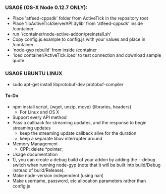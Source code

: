 ### USAGE (OS-X Node 0.12.7 ONLY):
- Place 'atfeed-cppsdk' folder from ActiveTick in the repository root
- Place 'libActiveTickServerAPI.dylib' from 'atfeed-cppsdk' inside /container
- run '/container/node-active-addon/preinstall.sh'
- Copy config.js.example to config.js with your values and place in /container
- 'node-gyp rebuild' from inside /container
- 'iced container/ActiveTick.iced' to test connection and download sample quote

### USAGE UBUNTU LINUX
- sudo apt-get install libprotobuf-dev protobuf-compiler

#### To-Do
  - npm install script, {wget, unzip, move} {libraries, headers}
    - For Linux and OS X
  - Support every API method
  - Pass a callback for streaming updates, and the response to begin streaming updates
    - keep the streaming update callback alive for the duration
    - keep a separate libuv interrupter around
  - Memory Management
    - CPP: delete *pointer;
  - Usage documentation
  - 1), you can create a debug build of your addon by adding the --debug switch when running node-gyp (note that it will be built into build/Debug instead of build/Release).
  - Make node-version independent (using nan)
  - Make username, password, etc allocation parameters rather than config.js 
